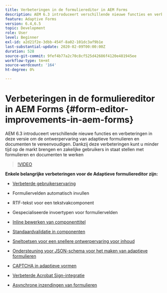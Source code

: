 ```yaml
---
title: Verbeteringen in de formuliereditor in AEM Forms
description: AEM 6.3 introduceert verschillende nieuwe functies en verbeteringen in deze versie om de ontwerpervaring van adaptieve formulieren en documenten te vereenvoudigen. Dankzij deze verbeteringen kunt u minder tijd op de markt brengen en zakelijke gebruikers in staat stellen met formulieren en documenten te werken
feature: Adaptive Forms
version: 6.4,6.5
topic: Development
role: User
level: Beginner
exl-id: a2d21f2e-3dbb-454f-8a02-101dc3af9b1e
last-substantial-update: 2020-02-09T00:00:00Z
duration: 528
source-git-commit: 9fef4b77a2c70c8cf525d42686f4120e481945ee
workflow-type: tm+mt
source-wordcount: '164'
ht-degree: 0%

---
```


# Verbeteringen in de formuliereditor in AEM Forms {#form-editor-improvements-in-aem-forms}

AEM 6.3 introduceert verschillende nieuwe functies en verbeteringen in deze versie om de ontwerpervaring van adaptieve formulieren en documenten te vereenvoudigen. Dankzij deze verbeteringen kunt u minder tijd op de markt brengen en zakelijke gebruikers in staat stellen met formulieren en documenten te werken

>[!VIDEO](https://video.tv.adobe.com/v/19500?quality=12&learn=on)

**Enkele belangrijke verbeteringen voor de Adaptieve formuliereditor zijn:**

* [Verbeterde gebruikerservaring](https://helpx.adobe.com/aem-forms/6-3/introduction-forms-authoring.html)

* Formuliervelden automatisch invullen
* RTF-tekst voor een tekstvakcomponent
* Gespecialiseerde invoertypen voor formuliervelden

* [Inline bewerken van componenttitel](https://helpx.adobe.com/aem-forms/6-3/introduction-forms-authoring.html)
* [Standaardvalidatie in componenten](https://helpx.adobe.com/aem-forms/6-3/introduction-forms-authoring.html)
* [Sneltoetsen voor een snellere ontwerpervaring voor inhoud](https://helpx.adobe.com/aem-forms/6-3/keyboard-shortcuts.html#AdaptiveFormEditor)
* [Ondersteuning voor JSON-schema voor het maken van adaptieve formulieren](https://helpx.adobe.com/aem-forms/6-3/adaptive-form-json-schema-form-model.html)
* [CAPTCHA in adaptieve vormen](https://helpx.adobe.com/aem-forms/6-3/captcha-adaptive-forms.html)
* [Verbeterde Acrobat Sign-integratie](https://helpx.adobe.com/aem-forms/6-3/working-with-adobe-sign.html)
* [Asynchrone inzendingen van formulieren](https://helpx.adobe.com/aem-forms/6-3/asynchronous-submissions-adaptive-forms.html)
